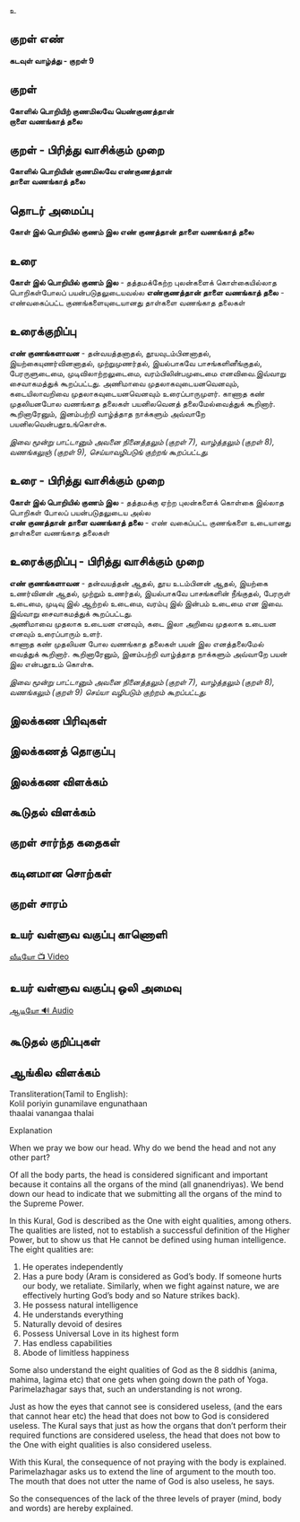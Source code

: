 உ

## குறள் எண்
**கடவுள் வாழ்த்து - குறள் 9**

## குறள் 

**கோளில் பொறியிற் குணமிலவே யெண்குணத்தான்  
றாளை வணங்காத் தலை**


## குறள் - பிரித்து வாசிக்கும் முறை

**கோளில் பொறியின் குணமிலவே எண்குணத்தான்  
தாளை வணங்காத் தலை**


## தொடர் அமைப்பு

**கோள் இல் பொறியில் குணம் இல எண் குணத்தான் தாளை வணங்காத் தலை**

## உரை

**கோள் இல் பொறியில் குணம் இல**  - தத்தமக்கேற்ற புலன்களைக் கொள்கையில்லாத பொறிகள்போலப் பயன்படுதலுடையவல்ல **எண்குணத்தான் தாளை வணங்காத் தலை** - எண்வகைப்பட்ட குணங்களையுடையானது தாள்களை வணங்காத தலைகள்


## உரைக்குறிப்பு

**எண் குணங்களாவன** - தன்வயத்தனாதல், தூயவுடம்பினனாதல், இயற்கையுணர்வினனாதல், முற்றுமுணர்தல், இயல்பாகவே பாசங்களினீங்குதல், பேரருளுடைமை, முடிவிலாற்றலுடைமை, வரம்பிலின்பமுடைமை எனவிவை.இவ்வாறு சைவாகமத்துக் கூறப்பட்டது. அணிமாவை முதலாகவுடையனவெனவும், கடையிலாவறிவை முதலாகவுடையனவெனவும் உரைப்பாருமுளர். காணாத கண் முதலியனபோல வணங்காத தலைகள் பயனிலவெனத் தலைமேல்வைத்துக் கூறினார். கூறினாரேனும், இனம்பற்றி வாழ்த்தாத நாக்களும் அவ்வாறே பயனிலவென்பதூஉங்கொள்க.  

_இவை மூன்று பாட்டானும் அவனை நினைத்தலும் (குறள் 7), வாழ்த்தலும் (குறள் 8), வணங்கலுஞ் (குறள் 9), செய்யாவழிபடுங் குற்றங் கூறப்பட்டது._


## உரை - பிரித்து வாசிக்கும் முறை

**கோள் இல் பொறியில் குணம் இல**  - தத்தமக்கு ஏற்ற புலன்களைக் கொள்கை இல்லாத பொறிகள் போலப் பயன்படுதலுடைய அல்ல  
**எண் குணத்தான் தாளை வணங்காத் தலை** - எண் வகைப்பட்ட குணங்களை உடையானது தாள்களை வணங்காத தலைகள்


## உரைக்குறிப்பு - பிரித்து வாசிக்கும் முறை

**எண் குணங்களாவன** - தன்வயத்தன் ஆதல், தூய உடம்பினன் ஆதல், இயற்கை உணர்வினன் ஆதல், முற்றும் உணர்தல், இயல்பாகவே பாசங்களின் நீங்குதல், பேரருள் உடைமை, முடிவு இல் ஆற்றல் உடைமை, வரம்பு இல் இன்பம் உடைமை என இவை.  
இவ்வாறு சைவாகமத்துக் கூறப்பட்டது.  
அணிமாவை முதலாக உடையன எனவும், கடை இலா அறிவை முதலாக உடையன எனவும் உரைப்பாரும் உளர்.  
காணாத கண் முதலியன போல வணங்காத தலைகள் பயன் இல எனத்தலைமேல் வைத்துக் கூறினார். கூறினாரேனும், இனம்பற்றி வாழ்த்தாத நாக்களும் அவ்வாறே பயன் இல என்பதூஉம் கொள்க.

_இவை மூன்று பாட்டானும் அவனை நினைத்தலும் (குறள் 7), வாழ்த்தலும் (குறள் 8), வணங்கலும் (குறள் 9) செய்யா வழிபடும் குற்றம் கூறப்பட்டது._


## இலக்கண பிரிவுகள் 


## இலக்கணத் தொகுப்பு 


## இலக்கண விளக்கம்


## கூடுதல் விளக்கம்


## குறள் சார்ந்த கதைகள் 


## கடினமான சொற்கள்


## குறள் சாரம் 


## உயர் வள்ளுவ வகுப்பு காணொளி

[ வீடியோ 📺 Video ](https://youtu.be/KPFIyR6noYo)

## உயர் வள்ளுவ வகுப்பு ஒலி அமைவு 

[ ஆடியோ 🔊 Audio ](https://drive.google.com/open?id=15jcTQ1W1v5O8whIlL2AFggjI-IXuaNqw)

## கூடுதல் குறிப்புகள்


## ஆங்கில விளக்கம்

Transliteration(Tamil to English):  
Kolil poriyin gunamilave engunathaan  
thaalai vanangaa thalai  

Explanation  

When we pray we bow our head. Why do we bend the head and not any other part?  

Of all the body parts, the head is considered significant and important because it contains all the organs of the mind (all gnanendriyas). We bend down our head to indicate that we submitting all the organs of the mind to the Supreme Power.  

In this Kural, God is described as the One with eight qualities, among others. The qualities are listed, not to establish a successful definition of the Higher Power, but to show us that He cannot be defined using human intelligence. The eight qualities are:  

1.   He operates independently  
2.   Has a pure body (Aram is considered as God’s body. If someone hurts our body, we retaliate. Similarly, when we fight against nature, we are effectively hurting God’s body and so Nature strikes back).  
3.   He possess natural intelligence  
4.   He understands everything  
5.   Naturally devoid of desires  
6.   Possess Universal Love in its highest form  
7.   Has endless capabilities  
8.   Abode of limitless happiness    

Some also understand the eight qualities of God as the 8 siddhis (anima, mahima, lagima etc) that one gets when going down the path of Yoga. Parimelazhagar says that, such an understanding is not wrong.  

Just as how the eyes that cannot see is considered useless, (and the ears that cannot hear etc) the head that does not bow to God is considered useless.  The Kural says that just as how the organs that don’t perform their required functions are considered useless, the head that does not bow to the One with eight qualities is also considered useless.  

With this Kural, the consequence of not praying with the body is explained. Parimelazhagar asks us to extend the line of argument to the mouth too. The mouth that does not utter the name of God is also useless, he says.  

So the consequences of the lack of the three levels of prayer (mind, body and words) are hereby explained.  
